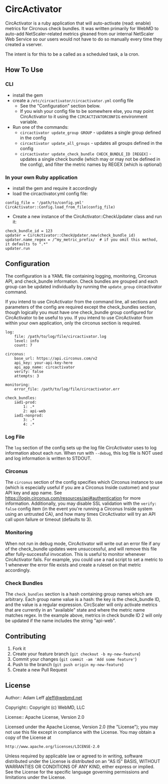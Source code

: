 # CircActivator

CircActivator is a ruby application that will auto-activate (read: enable) metrics for Circnous check bundles.  It was written primarily for WebMD to auto-add NetScaler-related metrics gleaned from our internal NetScaler Web Service so our users would not have to do so manually every time they created a vserver.

The intent is for this to be a called as a scheduled task, a la cron.

## How To Use

### CLI

 * install the gem
 * create a `/etc/circactivator/circactivator.yml` config file
    * See the "Configuration" section below.
    * If you wish your config file to be somewhere else, you may point CircActivator to it using the `CIRCACTIVATORCONFIG` environment variable.
 * Run one of the commands:
    * `circactivator update_group GROUP` - updates a single group defined in the config
    * `circactivator update_all_groups` - updates all groups defined in the config
    * `circactivator update_check_bundle CHECK_BUNDLE_ID [REGEX]` - updates a single check bundle (which may or may not be defined in the config), and filter the metric names by REGEX (which is optional)

### In your own Ruby application

 * install the gem and require it accordingly
 * load the circactivator.yml config file:

```
config_file = '/path/to/config.yml'
CircActivator::Config.load_from_file(config_file)
```

 * Create a new instance of the CircActivator::CheckUpdater class and run it:

```
check_bundle_id = 123
updater = CircActivator::CheckUpdater.new(check_bundle_id)
updater.name_regex = /^my_metric_prefix/  # if you omit this method, it defaults to ".*"
updater.run
```

## Configuration

The configuration is a YAML file containing logging, monitoring, Circonus API, and check_bundle information.  Check bundles are grouped and each group can be updated individually by running the `update_group` circactivator command.

If you intend to use CircActivator from the command line, all sections and parameters of the config are required except the check_bundles section, though logically you must have one check_bundle group configured for CircActivator to be useful to you.  If you intend to use CircActivator from within your own application, only the circonus section is required.


```
log:
    file: /path/to/log/file/circactivator.log
    level: info
    count: 7

circonus:
    base_url: https://api.circonus.com/v2
    api_key: your-api-key-here
    api_app_name: circactivator
    verify: false
    attempts: 3

monitoring:
    error_file: /path/to/log/file/circactivator.err

check_bundles:
    iad1-prod:
        1: .*
        2: api-web
    iad1-nonprod:
        3: .*
        4: .*
```

### Log File

The `log` section of the config sets up the log file CircActivator uses to log information about each run.  When run with `--debug`, this log file is NOT used and log information is written to STDOUT.

### Circonus

The `circonus` section of the config specifies which Circonus instance to use (which is especially useful if you are a Circonus Inside customer) and your API key and app name.  See https://login.circonus.com/resources/api#authentication for more information.  Additionally, you may disable SSL validation with the `verify: false` config item (in the event you're running a Circonus Inside system using an untrusted CA), and how many times CircActivator will try an API call upon failure or timeout (defaults to 3).

### Monitoring

When not run in debug mode, CircActivator will write out an error file if any of the check_bundle updates were unsuccessful, and will remove this file after fully-successful invocation.  This is useful to monitor whenever CircActivator fails.  For example, you could use a nad script to set a metric to 1 whenever the error file exists and create a ruleset on that metric accordingly.

### Check Bundles

The `check_bundles` section is a hash containing group names which are arbitrary.  Each group name value is a hash: the key is the check_bundle ID, and the value is a regular expression.  CircScaler will only activate metrics that are currently in an "available" state and where the metric name matches regex.  In the example above, metrics in check bundle ID 2 will only be updated if the name includes the string "api-web".

## Contributing

1. Fork it
2. Create your feature branch (`git checkout -b my-new-feature`)
3. Commit your changes (`git commit -am 'Add some feature'`)
4. Push to the branch (`git push origin my-new-feature`)
5. Create a new Pull Request

## License

Author:: Adam Leff <aleff@webmd.net>

Copyright:: Copyright (c) WebMD, LLC

License:: Apache License, Version 2.0

Licensed under the Apache License, Version 2.0 (the "License"); you may not use this file except in compliance with the License. You may obtain a copy of the License at

```
http://www.apache.org/licenses/LICENSE-2.0
```

Unless required by applicable law or agreed to in writing, software distributed under the License is distributed on an "AS IS" BASIS, WITHOUT WARRANTIES OR CONDITIONS OF ANY KIND, either express or implied. See the License for the specific language governing permissions and limitations under the License.
